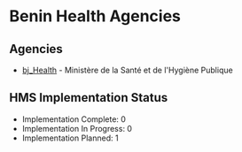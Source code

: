 # Benin Health Agencies

## Agencies

- [bj_Health](bj_Health/index.md) - Ministère de la Santé et de l'Hygiène Publique

## HMS Implementation Status

- Implementation Complete: 0
- Implementation In Progress: 0
- Implementation Planned: 1
